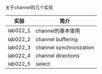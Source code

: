关于channel的几个实验

|实验|简介|
|---|---|
|lab022_1|channel的基本使用|
|lab022_2|channel buffering|
|lab022_3|channel synchronization|
|lab022_4|channel directions|
|lab022_5|select|